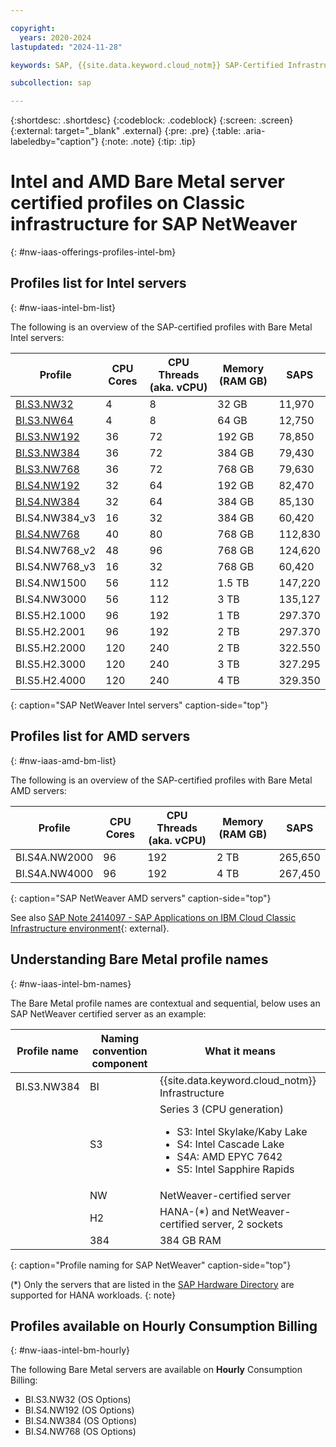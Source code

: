 ```yaml
---

copyright:
  years: 2020-2024
lastupdated: "2024-11-28"

keywords: SAP, {{site.data.keyword.cloud_notm}} SAP-Certified Infrastructure, {{site.data.keyword.ibm_cloud_sap}}, SAP Workloads

subcollection: sap

---
```


{:shortdesc: .shortdesc}
{:codeblock: .codeblock}
{:screen: .screen}
{:external: target="_blank" .external}
{:pre: .pre}
{:table: .aria-labeledby="caption"}
{:note: .note}
{:tip: .tip}

# Intel and AMD Bare Metal server certified profiles on Classic infrastructure for SAP NetWeaver
{: #nw-iaas-offerings-profiles-intel-bm}

## Profiles list for Intel servers
{: #nw-iaas-intel-bm-list}

The following is an overview of the SAP-certified profiles with Bare Metal Intel servers:

| **Profile** | **CPU Cores** | **CPU Threads (aka. vCPU)** | **Memory (RAM GB)** | **SAPS** |
| --- | --- | --- | --- | --- |
| [BI.S3.NW32](https://cloud.ibm.com/gen1/infrastructure/provision/bm?imageItemId=8451&packageId=1041&itemId=10831) | 4 | 8 | 32 GB | 11,970 |
| [BI.S3.NW64](https://cloud.ibm.com/gen1/infrastructure/provision/bm?imageItemId=8451&packageId=1043&itemId=10831) | 4 | 8 | 64 GB | 12,750 |
| [BI.S3.NW192](https://cloud.ibm.com/gen1/infrastructure/provision/bm?imageItemId=8451&packageId=989&itemId=10437) | 36 | 72 | 192 GB | 78,850 |
| [BI.S3.NW384](https://cloud.ibm.com/gen1/infrastructure/provision/bm?imageItemId=8451&packageId=987&itemId=10437) | 36 | 72 | 384 GB | 79,430 |
| [BI.S3.NW768](https://cloud.ibm.com/gen1/infrastructure/provision/bm?imageItemId=8451&packageId=985&itemId=10437) | 36 | 72 | 768 GB | 79,630 |
| [BI.S4.NW192](https://cloud.ibm.com/gen1/infrastructure/provision/bm?imageItemId=8451&packageId=2640&itemId=13285) | 32 | 64 | 192 GB | 82,470 |
| [BI.S4.NW384](https://cloud.ibm.com/gen1/infrastructure/provision/bm?imageItemId=8451&packageId=2642&itemId=13285) | 32 | 64 | 384 GB | 85,130 |
| BI.S4.NW384_v3 | 16 | 32 | 384 GB | 60,420 |
| [BI.S4.NW768](https://cloud.ibm.com/gen1/infrastructure/provision/bm?imageItemId=8451&packageId=2644&itemId=13289) | 40 | 80 | 768 GB | 112,830 |
| BI.S4.NW768_v2 | 48 | 96 | 768 GB | 124,620 |
| BI.S4.NW768_v3 | 16 | 32 | 768 GB |  60,420 |
| BI.S4.NW1500 | 56 | 112 | 1.5 TB | 147,220 |
| BI.S4.NW3000 | 56 | 112 | 3 TB | 135,127 |
| BI.S5.H2.1000 | 96 | 192 | 1 TB | 297.370 |
| BI.S5.H2.2001 | 96 | 192 | 2 TB | 297.370 |
| BI.S5.H2.2000 | 120 | 240 | 2 TB | 322.550 |
| BI.S5.H2.3000 | 120 | 240 | 3 TB | 327.295 |
| BI.S5.H2.4000 | 120 | 240 | 4 TB | 329.350 |
{: caption="SAP NetWeaver Intel servers" caption-side="top"}


## Profiles list for AMD servers
{: #nw-iaas-amd-bm-list}

The following is an overview of the SAP-certified profiles with Bare Metal AMD servers:

| **Profile** | **CPU Cores** | **CPU Threads (aka. vCPU)** | **Memory (RAM GB)** | **SAPS** |
| --- | --- | --- | --- | --- |
| BI.S4A.NW2000 | 96 | 192 | 2 TB | 265,650 |
| BI.S4A.NW4000 | 96 | 192 | 4 TB | 267,450 |
{: caption="SAP NetWeaver AMD servers" caption-side="top"}

See also [SAP Note 2414097 - SAP Applications on IBM Cloud Classic Infrastructure environment](https://launchpad.support.sap.com/#/notes/2414097){: external}.


## Understanding Bare Metal profile names
{: #nw-iaas-intel-bm-names}

The Bare Metal profile names are contextual and sequential, below uses an SAP NetWeaver certified server as an example:

| Profile name | Naming convention component | What it means |
| --- | --- | --- |
| BI.S3.NW384 | BI | {{site.data.keyword.cloud_notm}} Infrastructure |
| | S3 | Series 3 (CPU generation)<br/><ul><li>S3: Intel Skylake/Kaby Lake</li><li>S4: Intel Cascade Lake</li><li>S4A: AMD EPYC 7642 </li><li>S5: Intel Sapphire Rapids</li></ul> |
| | NW | NetWeaver-certified server |
| | H2 | HANA-(*) and NetWeaver-certified server, 2 sockets  |
| | 384 | 384 GB RAM |
{: caption="Profile naming for SAP NetWeaver" caption-side="top"}

(*) Only the servers that are listed in the [SAP Hardware Directory](https://www.sap.com/dmc/exp/2014-09-02-hana-hardware/enEN/#/solutions?filters=iaas;ve:28) are supported for HANA workloads.
{: note}

## Profiles available on Hourly Consumption Billing
{: #nw-iaas-intel-bm-hourly}

The following Bare Metal servers are available on **Hourly** Consumption Billing:
- BI.S3.NW32   (OS Options)
- BI.S4.NW192  (OS Options)
- BI.S4.NW384  (OS Options)
- BI.S4.NW768  (OS Options)
